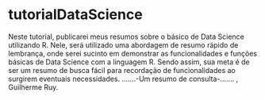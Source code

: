 # tutorialDataScience
Neste tutorial, publicarei meus resumos sobre o básico de Data Science utilizando R.
Nele, será utilizado uma abordagem de resumo rápido de lembrança, onde serei sucinto em demonstrar as funcionalidades e funções básicas de Data Science com a linguagem R.
Sendo assim, sua meta é de ser um resumo de busca fácil para recordação de funcionalidades ao surgirem eventuais necessidades.
.......-Um resumo de consulta-.......
, Guilherme Ruy.
